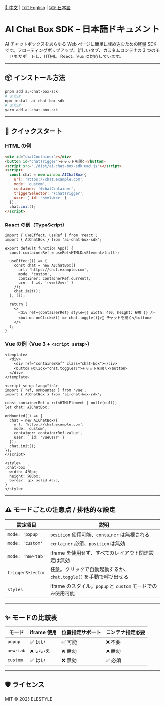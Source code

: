 [📘 中文](./README.md) | [🇺🇸 English](./README.en.md) | [🇯🇵 日本語](./README.ja.md)
# AI Chat Box SDK – 日本語ドキュメント

AI チャットボックスをあらゆる Web ページに簡単に埋め込むための軽量 SDK です。フローティングポップアップ、新しいタブ、カスタムコンテナの 3 つのモードをサポートし、HTML、React、Vue に対応しています。

---

## 📦 インストール方法

```bash
pnpm add ai-chat-box-sdk
# または
npm install ai-chat-box-sdk
# または
yarn add ai-chat-box-sdk
```

---

## 🚀 クイックスタート

### HTML の例
```html
<div id="chatContainer"></div>
<button id="chatTrigger">チャットを開く</button>
<script src="./dist/ai-chat-box-sdk.umd.js"></script>
<script>
  const chat = new window.AIChatBox({
    url: 'https://chat.example.com',
    mode: 'custom',
    container: '#chatContainer',
    triggerSelector: '#chatTrigger',
    user: { id: 'htmlUser' }
  });
  chat.init();
</script>
```

### React の例（TypeScript）
```tsx
import { useEffect, useRef } from 'react';
import { AIChatBox } from 'ai-chat-box-sdk';

export default function App() {
  const containerRef = useRef<HTMLDivElement>(null);

  useEffect(() => {
    const chat = new AIChatBox({
      url: 'https://chat.example.com',
      mode: 'custom',
      container: containerRef.current!,
      user: { id: 'reactUser' }
    });
    chat.init();
  }, []);

  return (
    <>
      <div ref={containerRef} style={{ width: 400, height: 600 }} />
      <button onClick={() => chat.toggle()}>💬 チャットを開く</button>
    </>
  );
}
```

### Vue の例（Vue 3 + `<script setup>`）
```vue
<template>
  <div>
    <div ref="containerRef" class="chat-box"></div>
    <button @click="chat.toggle()">チャットを開く</button>
  </div>
</template>

<script setup lang="ts">
import { ref, onMounted } from 'vue';
import { AIChatBox } from 'ai-chat-box-sdk';

const containerRef = ref<HTMLElement | null>(null);
let chat: AIChatBox;

onMounted(() => {
  chat = new AIChatBox({
    url: 'https://chat.example.com',
    mode: 'custom',
    container: containerRef.value!,
    user: { id: 'vueUser' }
  });
  chat.init();
});
</script>

<style>
.chat-box {
  width: 420px;
  height: 580px;
  border: 1px solid #ccc;
}
</style>
```

---

## ⚠️ モードごとの注意点 / 排他的な設定

| 設定項目              | 説明 |
|------------------------|------|
| `mode: 'popup'`        | `position` 使用可能、`container` は無視される |
| `mode: 'custom'`       | `container` 必須、`position` は無効 |
| `mode: 'new-tab'`      | iframe を使用せず、すべてのレイアウト関連設定は無効 |
| `triggerSelector`      | 任意。クリックで自動起動するか、`chat.toggle()` を手動で呼び出せる |
| `styles`               | iframe のスタイル。`popup` と `custom` モードでのみ使用可能 |

---

## ✨ モードの比較表

| モード       | iframe 使用 | 位置指定サポート | コンテナ指定必要 |
|--------------|-------------|------------------|------------------|
| `popup`      | ✅ はい      | ✅ 可能           | ❌ 不要           |
| `new-tab`    | ❌ いいえ    | ❌ 無効           | ❌ 無効           |
| `custom`     | ✅ はい      | ❌ 無効           | ✅ 必須           |

---

## 🛡️ ライセンス

MIT © 2025 ELESTYLE

